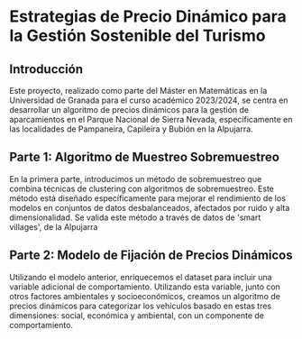 # Estrategias de Precio Dinámico para la Gestión Sostenible del Turismo

## Introducción
Este proyecto, realizado como parte del Máster en Matemáticas en la Universidad de Granada para el curso académico 2023/2024, se centra en desarrollar un algoritmo de precios dinámicos para la gestión de aparcamientos en el Parque Nacional de Sierra Nevada, específicamente en las localidades de Pampaneira, Capileira y Bubión en la Alpujarra. 


## Parte 1: Algoritmo de Muestreo Sobremuestreo
En la primera parte, introducimos un método de sobremuestreo que combina técnicas de clustering con algoritmos de sobremuestreo. Este método está diseñado específicamente para mejorar el rendimiento de los modelos en conjuntos de datos desbalanceados, afectados por ruido y alta dimensionalidad. Se valida este método a través de datos de 'smart villages', de la Alpujarra

## Parte 2: Modelo de Fijación de Precios Dinámicos
Utilizando el modelo anterior, enriquecemos el dataset para incluir una variable adicional de comportamiento. Utilizando esta variable, junto con otros factores ambientales y socioeconómicos, creamos un algoritmo de precios dinámicos para categorizar los vehículos basado en estas tres dimensiones: social, económica y ambiental, con un componente de comportamiento.


